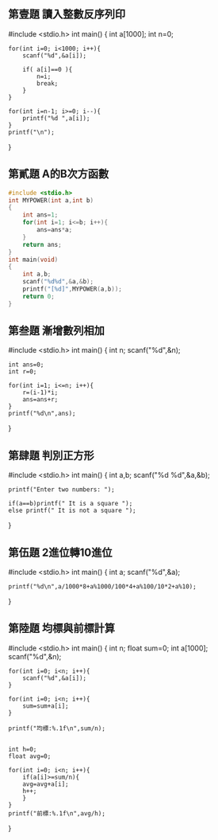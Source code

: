 ## 第壹題 讀入整數反序列印
#include <stdio.h>
int main()
{
	int a[1000];
	int n=0;
	
	for(int i=0; i<1000; i++){
		scanf("%d",&a[i]);
		
		if( a[i]==0 ){
			n=i;
			break;
		}
	}
	
	for(int i=n-1; i>=0; i--){
		printf("%d ",a[i]);
	}
	printf("\n");
}
## 第貳題 A的B次方函數 
```c++
#include <stdio.h>
int MYPOWER(int a,int b)
{
	int ans=1;
	for(int i=1; i<=b; i++){
		ans=ans*a;
	}
	return ans;
}
int main(void)
{
	int a,b;
	scanf("%d%d",&a,&b);
	printf("[%d]",MYPOWER(a,b));
	return 0;
}
```
## 第叁題 漸增數列相加
#include <stdio.h>
int main()
{
	int n;
	scanf("%d",&n);
	
	int ans=0;
	int r=0;
	
	for(int i=1; i<=n; i++){
		r=(i-1)*i;
		ans=ans+r;
	}
	printf("%d\n",ans);
}
## 第肆題 判別正方形
#include <stdio.h>
int main()
{
	int a,b;
	scanf("%d %d",&a,&b);
	
	printf("Enter two numbers: ");
	
	if(a==b)printf(" It is a square ");
	else printf(" It is not a square ");
}
## 第伍題 2進位轉10進位
#include <stdio.h>
int main()
{
	int a;
	scanf("%d",&a);
	

	printf("%d\n",a/1000*8+a%1000/100*4+a%100/10*2+a%10);
}
## 第陸題 均標與前標計算
#include <stdio.h>
int main()
{
	int n;
	float sum=0;
	int a[1000];
	scanf("%d",&n);
	
	for(int i=0; i<n; i++){
		scanf("%d",&a[i]);
	}
	
	for(int i=0; i<n; i++){
		sum=sum+a[i];
	}
	
	printf("均標:%.1f\n",sum/n);
	
	
	int h=0;
	float avg=0;
	
	for(int i=0; i<n; i++){
		if(a[i]>=sum/n){
		avg=avg+a[i];
		h++;
		}
	}
	printf("前標:%.1f\n",avg/h);
}	

